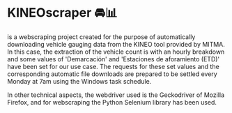 # KINEOscraper :oncoming_automobile::bar_chart:
is a webscraping project created for the purpose of automatically downloading vehicle gauging data from the KINEO tool provided by MITMA. In this case, the extraction of the vehicle count is with an hourly breakdown and some values of 'Demarcación' and 'Estaciones de aforamiento (ETD)' have been set for our use case. The requests for these set values and the corresponding automatic file downloads are prepared to be settled every Monday at 7am using the Windows task schedule. 

In other technical aspects, the webdriver used is the Geckodriver of Mozilla Firefox, and for webscraping the Python Selenium library has been used.

